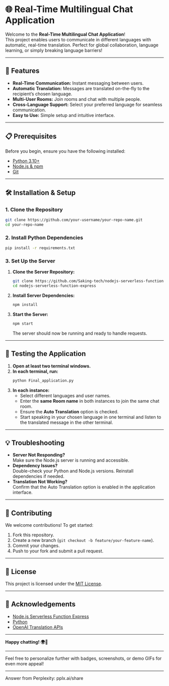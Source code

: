 # 🌐 Real-Time Multilingual Chat Application

Welcome to the **Real-Time Multilingual Chat Application**!  
This project enables users to communicate in different languages with automatic, real-time translation. Perfect for global collaboration, language learning, or simply breaking language barriers!

---

## 🚀 Features

- **Real-Time Communication:** Instant messaging between users.
- **Automatic Translation:** Messages are translated on-the-fly to the recipient’s chosen language.
- **Multi-User Rooms:** Join rooms and chat with multiple people.
- **Cross-Language Support:** Select your preferred language for seamless communication.
- **Easy to Use:** Simple setup and intuitive interface.

---

## 📋 Prerequisites

Before you begin, ensure you have the following installed:

- [Python 3.10+](https://www.python.org/downloads/)
- [Node.js & npm](https://nodejs.org/)
- [Git](https://git-scm.com/)

---

## 🛠️ Installation & Setup

### 1. Clone the Repository

```bash
git clone https://github.com/your-username/your-repo-name.git
cd your-repo-name
```

### 2. Install Python Dependencies

```bash
pip install -r requirements.txt
```

### 3. Set Up the Server

1. **Clone the Server Repository:**
    ```bash
    git clone https://github.com/Saking-tech/nodejs-serverless-function-express.git
    cd nodejs-serverless-function-express
    ```
2. **Install Server Dependencies:**
    ```bash
    npm install
    ```
3. **Start the Server:**
    ```bash
    npm start
    ```
    The server should now be running and ready to handle requests.

---

## 🧪 Testing the Application

1. **Open at least two terminal windows.**
2. **In each terminal, run:**
    ```bash
    python Final_application.py
    ```
3. **In each instance:**
    - Select different languages and user names.
    - Enter the **same Room name** in both instances to join the same chat room.
    - Ensure the **Auto Translation** option is checked.
    - Start speaking in your chosen language in one terminal and listen to the translated message in the other terminal.

---

## 💡 Troubleshooting

- **Server Not Responding?**  
  Make sure the Node.js server is running and accessible.
- **Dependency Issues?**  
  Double-check your Python and Node.js versions. Reinstall dependencies if needed.
- **Translation Not Working?**  
  Confirm that the Auto Translation option is enabled in the application interface.

---

## 🤝 Contributing

We welcome contributions! To get started:

1. Fork this repository.
2. Create a new branch (`git checkout -b feature/your-feature-name`).
3. Commit your changes.
4. Push to your fork and submit a pull request.

---

## 📄 License

This project is licensed under the [MIT License](LICENSE).

---

## 🙌 Acknowledgements

- [Node.js Serverless Function Express](https://github.com/Saking-tech/nodejs-serverless-function-express)
- [Python](https://www.python.org/)
- [OpenAI Translation APIs](https://platform.openai.com/)

---

**Happy chatting! 🌍💬**

---

Feel free to personalize further with badges, screenshots, or demo GIFs for even more appeal!

---
Answer from Perplexity: pplx.ai/share
